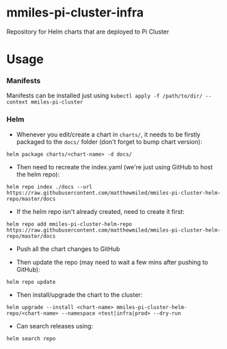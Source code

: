 # mmiles-pi-cluster-infra
Repository for Helm charts that are deployed to Pi Cluster

# Usage

### Manifests

Manifests can be installed just using `kubectl apply -f /path/to/dir/ --context mmiles-pi-cluster`

### Helm

* Whenever you edit/create a chart in `charts/`, it needs to be firstly packaged to the `docs/` folder (don't forget to bump chart version):

```commandline
helm package charts/<chart-name> -d docs/
```

* Then need to recreate the index.yaml (we're just using GitHub to host the helm repo):

```commandline
helm repo index ./docs --url https://raw.githubusercontent.com/matthewmiled/mmiles-pi-cluster-helm-repo/master/docs
```

* If the helm repo isn't already created, need to create it first:

```commandline
helm repo add mmiles-pi-cluster-helm-repo https://raw.githubusercontent.com/matthewmiled/mmiles-pi-cluster-helm-repo/master/docs
```

* Push all the chart changes to GitHub

* Then update the repo (may need to wait a few mins after pushing to GitHub):

```commandline
helm repo update
```

* Then install/upgrade the chart to the cluster:

```commandline
helm upgrade --install <chart-name> mmiles-pi-cluster-helm-repo/<chart-name> --namespace <test|infra|prod> --dry-run
```

* Can search releases using:

```commandline
helm search repo
```
